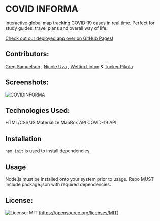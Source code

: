 # COVID INFORMA

  Interactive global map tracking COVID-19 cases in real time. Perfect for study guides, travel plans and overall way of life.
  
  [Check out our deployed app over on GitHub Pages!](https://nicouva.github.io/Project1-COVID19-Map/)
 
  ## Contributors: 

  <a href="https://github.com/Greg-Sam">Greg Samuelson</a> , <a href="https://github.com/nicouva">Nicole Uva</a> , <a href="https://github.com/wlinton1">Wettim Linton</a> & <a href="https://github.com/tuckerpikula">Tucker Pikula</a> 

  ## Screenshots:
  ![COVIDINFORMA](https://user-images.githubusercontent.com/71464593/118864790-541dee00-b8ae-11eb-9085-ccf561ee9003.png)



  ## Technologies Used:
  HTML/CSS/JS
  Materialize
  MapBox API
  COVID-19 API
  

  ## **Installation**
  ```npm init``` is used to install dependencies.
  ## **Usage**
  Node.js must be installed onto your system prior to usage. 
  Repo MUST include package.json with required dependencies.
  
  ## License: 
  ![License: MIT](https://img.shields.io/badge/License-MIT-yellow.svg)
  (https://opensource.org/licenses/MIT)
